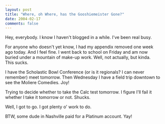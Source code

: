 ```yaml
---
layout: post
title: "Where, oh Where, has the Gooshiemeister Gone?"
date: 2004-02-17
comments: false
---
```

Hey, everybody. I know I haven't blogged in a while. I've been real busy.




For anyone who doesn't yet know, I had my appendix removed one week ago today.
And I feel fine. I went back to school on Friday and am now buried under a
mountain of make-up work. Well, not actually, but kinda. This sucks.




I have the Scholastic Bowl Conference (or is it regionals? I can never
remember) meet tomorrow. Then Wednesday I have a field trip downtown to see
the Moliere Comedies. Joy!




Trying to decide whether to take the Calc test tomorrow. I figure I'll fail it
whether I take it tomorrow or not. Shucks.




Well, I got to go. I got plenty o' work to do.




BTW, some dude in Nashville paid for a Platinum account. Yay!
